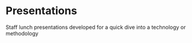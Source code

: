 # Presentations
Staff lunch presentations developed for a quick dive into a technology or methodology
